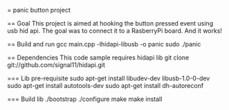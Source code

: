 = panic button project

== Goal
This project is aimed at hooking the button pressed event using usb hid api.
The goal was to connect it to a RasberryPi board.
And it works!

== Build and run
gcc main.cpp -lhidapi-libusb -o panic
sudo ./panic 

== Dependencies
This code sample requires hidapi lib
git clone git://github.com/signal11/hidapi.git

=== Lib pre-requisite
sudo apt-get install libudev-dev libusb-1.0-0-dev 
sudo apt-get install autotools-dev
sudo apt-get install dh-autoreconf

=== Build lib
./bootstrap
./configure
make
make install 

